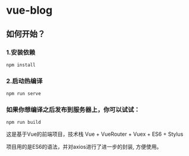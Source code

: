 # vue-blog

## 如何开始？

### 1.安装依赖
```
npm install
```

### 2.启动热编译
```
npm run serve
```

### 如果你想编译之后发布到服务器上，你可以试试：

```
npm run build
```


这是基于Vue的前端项目，技术栈 Vue + VueRouter + Vuex + ES6 + Stylus

项目用的是ES6的语法，并对axios进行了进一步的封装, 方便使用。
